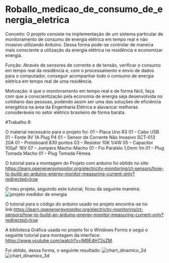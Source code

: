 # Roballo_medicao_de_consumo_de_energia_eletrica

Conceito: O projeto consiste na implementação de um sistema particular de monitoramento de consumo de energia elétrica em tempo real e não invasivo utilizando Arduino.
Dessa forma pode-se controlar de maneira mais consciente a utilização da energia elétrica na residência e economizar energia.

Função: Através de sensores de corrente e de tensão, verificar o consumo em tempo real da residência e, com o processamento e envio de dados para o computador, conseguir acompanhar todo o consumo de energia elétrica em tempo real de uma residência.

Motivação: é que o monitoramento em tempo real e de forma fácil, faça com que a conscientização pela economia de energia seja desenvolvida no cotidiano das pessoas, podendo assim ser uma das soluções de eficiência energética na área da Engenharia Elétrica e alavancar melhoras consideráveis no setor elétrico brasileiro de forma barata.

#Trabalho 8:

O material necessário para o projeto foi:
01 – Placa Uno R3
01 – Cabo USB
01 – Fonte 9V 1A Plug P4
01 – Sensor de Corrente Não Invasivo SCT-013 20A
01 – Protoboard 830 pontos
03 – Resistor 10K 1/4W
05 – Capacitor 100µF 16V
07 – Jumpers Macho-Macho
01 – Fio Paralelo 1,0mm 1m
01 – Plug Tomada Macho
01 – Plug Tomada Fêmea

O tutorial para a montagem do Projeto com arduino foi obtido no site: https://learn.openenergymonitor.org/electricity-monitoring/ct-sensors/how-to-build-an-arduino-energy-monitor-measuring-current-only?redirected=true

O meu projeto, seguindo este tutorial, ficou da seguinte maneira: ![projeto medidor de energia](https://user-images.githubusercontent.com/37376973/40452178-5649a6dc-5eb7-11e8-9767-e415321c1d91.jpg)

O tutorial para o código do arduino usado no projeto encontra-se no link:https://learn.openenergymonitor.org/electricity-monitoring/ct-sensors/how-to-build-an-arduino-energy-monitor-measuring-current-only?redirected=true

A biblioteca Gráfica usada no projeto foi o Windows Forms e segui o seguinte tutorial para montagem da interface: https://www.youtube.com/watch?v=lM9E4H72sZM.

Foi obtido, dessa forma, o seguinte resultado: 
![chart_dinamico_2d](https://user-images.githubusercontent.com/37376973/40452295-c9f5c156-5eb7-11e8-8e56-4829b802e2cf.png)
![chart_dinamico_3d](https://user-images.githubusercontent.com/37376973/40452305-ccb277fe-5eb7-11e8-99b1-8939e8e51e66.png)


